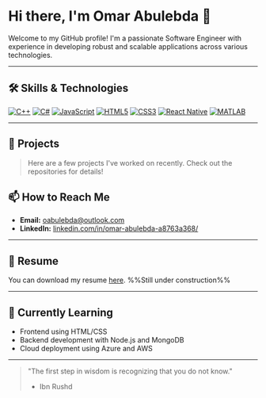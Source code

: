 # Hi there, I'm Omar Abulebda 👋

Welcome to my GitHub profile! I'm a passionate Software Engineer with experience in developing robust and scalable applications across various technologies.

---

## 🛠️ Skills & Technologies

[![C++](https://img.shields.io/badge/C%2B%2B-%2300599C.svg?logo=c%2B%2B)](https://isocpp.org/)
[![C#](https://img.shields.io/badge/C%23-%23239120.svg?logo=c-sharp)](https://docs.microsoft.com/dotnet/csharp/)
[![JavaScript](https://img.shields.io/badge/JavaScript-%23F7DF1E.svg?logo=javascript)](https://developer.mozilla.org/docs/Web/JavaScript)
[![HTML5](https://img.shields.io/badge/HTML5-%23E34F26.svg?logo=html5)](https://developer.mozilla.org/docs/Web/HTML)
[![CSS3](https://img.shields.io/badge/CSS3-%231572B6.svg?logo=css3)](https://developer.mozilla.org/docs/Web/CSS)
[![React Native](https://img.shields.io/badge/React_Native-%2320232a.svg?logo=react)](https://reactnative.dev/)
[![MATLAB](https://img.shields.io/badge/MATLAB-%23EA4F1A.svg?logo=matlab)](https://www.mathworks.com/products/matlab.html)

---

## 🚀 Projects

> Here are a few projects I've worked on recently. Check out the repositories for details!


## 📫 How to Reach Me

* **Email:** [oabulebda@outlook.com](mailto:oabulebda@outlook.com)
* **LinkedIn:** [linkedin.com/in/omar-abulebda-a8763a368/](https://www.linkedin.com/in/omar-abulebda-a8763a368/)
---

## 📄 Resume

You can download my resume [here](). %%Still under construction%%

---


## 🌱 Currently Learning

* Frontend using HTML/CSS
* Backend development with Node.js and MongoDB
* Cloud deployment using Azure and AWS

---

> "The first step in wisdom is recognizing that you do not know." 
> - Ibn Rushd
